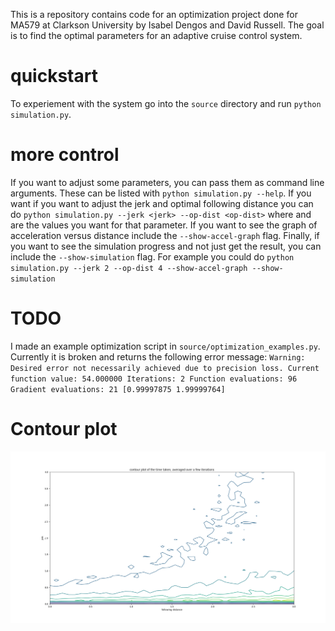 This is a repository contains code for an optimization project done for MA579 at Clarkson University by Isabel Dengos and David Russell. The goal is to find the optimal parameters for an adaptive cruise control system.

# quickstart 
To experiement with the system go into the `source` directory and run `python simulation.py`.

# more control
If you want to adjust some parameters, you can pass them as command line arguments. These can be listed with `python simulation.py --help`. If you want if you want to adjust the jerk and optimal following distance you can do `python simulation.py --jerk <jerk> --op-dist <op-dist>` where <jerk> and <op-dist> are the values you want for that parameter. If you want to see the graph of acceleration versus distance include the `--show-accel-graph` flag. Finally, if you want to see the simulation progress and not just get the result, you can include the `--show-simulation` flag. For example you could do `python simulation.py --jerk 2 --op-dist 4 --show-accel-graph --show-simulation`

# TODO 
I made an example optimization script in `source/optimization_examples.py`. Currently it is broken and returns the following error message: `Warning: Desired error not necessarily achieved due to precision loss.
         Current function value: 54.000000
         Iterations: 2
         Function evaluations: 96
         Gradient evaluations: 21
	[0.99997875 1.99999764]`

# Contour plot
![Contour plot](https://github.com/russelldj/ACC-Optimization/blob/master/contour.png)
